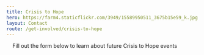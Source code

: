 ```yaml
--- 
title: Crisis to Hope
hero: https://farm4.staticflickr.com/3949/15589950511_3675b15e59_k.jpg
layout: Contact
route: /get-involved/crisis-to-hope
---
```


&nbsp;&nbsp;&nbsp;   Fill out the form below to learn about future Crisis to Hope events
